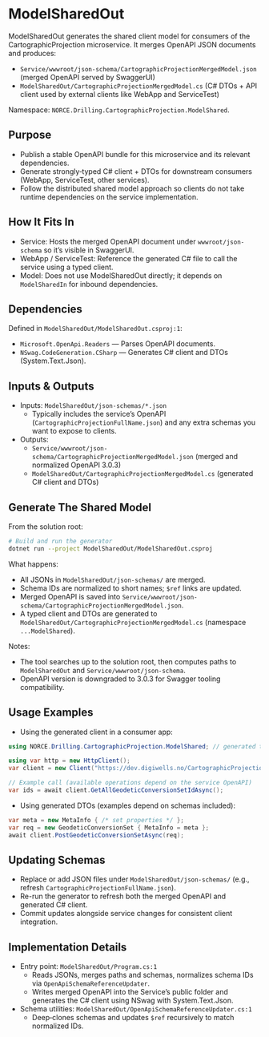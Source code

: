 # ModelSharedOut

ModelSharedOut generates the shared client model for consumers of the CartographicProjection microservice. It merges OpenAPI JSON documents and produces:

- `Service/wwwroot/json-schema/CartographicProjectionMergedModel.json` (merged OpenAPI served by SwaggerUI)
- `ModelSharedOut/CartographicProjectionMergedModel.cs` (C# DTOs + API client used by external clients like WebApp and ServiceTest)

Namespace: `NORCE.Drilling.CartographicProjection.ModelShared`.

## Purpose

- Publish a stable OpenAPI bundle for this microservice and its relevant dependencies.
- Generate strongly‑typed C# client + DTOs for downstream consumers (WebApp, ServiceTest, other services).
- Follow the distributed shared model approach so clients do not take runtime dependencies on the service implementation.

## How It Fits In

- Service: Hosts the merged OpenAPI document under `wwwroot/json-schema` so it’s visible in SwaggerUI.
- WebApp / ServiceTest: Reference the generated C# file to call the service using a typed client.
- Model: Does not use ModelSharedOut directly; it depends on `ModelSharedIn` for inbound dependencies.

## Dependencies

Defined in `ModelSharedOut/ModelSharedOut.csproj:1`:
- `Microsoft.OpenApi.Readers` — Parses OpenAPI documents.
- `NSwag.CodeGeneration.CSharp` — Generates C# client and DTOs (System.Text.Json).

## Inputs & Outputs

- Inputs: `ModelSharedOut/json-schemas/*.json`
  - Typically includes the service’s OpenAPI (`CartographicProjectionFullName.json`) and any extra schemas you want to expose to clients.
- Outputs:
  - `Service/wwwroot/json-schema/CartographicProjectionMergedModel.json` (merged and normalized OpenAPI 3.0.3)
  - `ModelSharedOut/CartographicProjectionMergedModel.cs` (generated C# client and DTOs)

## Generate The Shared Model

From the solution root:

```bash
# Build and run the generator
dotnet run --project ModelSharedOut/ModelSharedOut.csproj
```

What happens:
- All JSONs in `ModelSharedOut/json-schemas/` are merged.
- Schema IDs are normalized to short names; `$ref` links are updated.
- Merged OpenAPI is saved into `Service/wwwroot/json-schema/CartographicProjectionMergedModel.json`.
- A typed client and DTOs are generated to `ModelSharedOut/CartographicProjectionMergedModel.cs` (namespace `...ModelShared`).

Notes:
- The tool searches up to the solution root, then computes paths to `ModelSharedOut` and `Service/wwwroot/json-schema`.
- OpenAPI version is downgraded to 3.0.3 for Swagger tooling compatibility.

## Usage Examples

- Using the generated client in a consumer app:

```csharp
using NORCE.Drilling.CartographicProjection.ModelShared; // generated types

using var http = new HttpClient();
var client = new Client("https://dev.digiwells.no/CartographicProjection/api/", http);

// Example call (available operations depend on the service OpenAPI)
var ids = await client.GetAllGeodeticConversionSetIdAsync();
```

- Using generated DTOs (examples depend on schemas included):

```csharp
var meta = new MetaInfo { /* set properties */ };
var req = new GeodeticConversionSet { MetaInfo = meta };
await client.PostGeodeticConversionSetAsync(req);
```

## Updating Schemas

- Replace or add JSON files under `ModelSharedOut/json-schemas/` (e.g., refresh `CartographicProjectionFullName.json`).
- Re-run the generator to refresh both the merged OpenAPI and generated C# client.
- Commit updates alongside service changes for consistent client integration.

## Implementation Details

- Entry point: `ModelSharedOut/Program.cs:1`
  - Reads JSONs, merges paths and schemas, normalizes schema IDs via `OpenApiSchemaReferenceUpdater`.
  - Writes merged OpenAPI into the Service’s public folder and generates the C# client using NSwag with System.Text.Json.
- Schema utilities: `ModelSharedOut/OpenApiSchemaReferenceUpdater.cs:1`
  - Deep‑clones schemas and updates `$ref` recursively to match normalized IDs.

